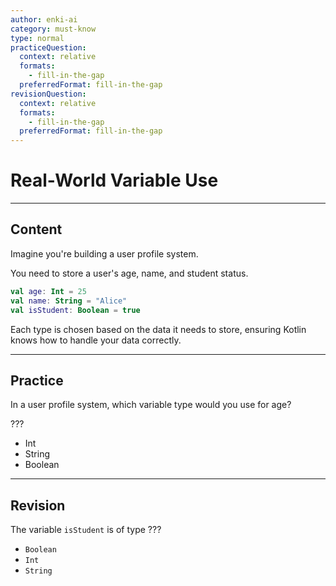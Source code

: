 ```yaml
---
author: enki-ai
category: must-know
type: normal
practiceQuestion:
  context: relative
  formats:
    - fill-in-the-gap
  preferredFormat: fill-in-the-gap
revisionQuestion:
  context: relative
  formats:
    - fill-in-the-gap
  preferredFormat: fill-in-the-gap
---
```


# Real-World Variable Use

---
## Content

Imagine you're building a user profile system.

You need to store a user's age, name, and student status.

```kotlin
val age: Int = 25
val name: String = "Alice"
val isStudent: Boolean = true
```

Each type is chosen based on the data it needs to store, ensuring Kotlin knows how to handle your data correctly.


---
## Practice

In a user profile system, which variable type would you use for age?

???

- Int
- String
- Boolean


---
## Revision

The variable `isStudent` is of type ???

- `Boolean`
- `Int`
- `String`


